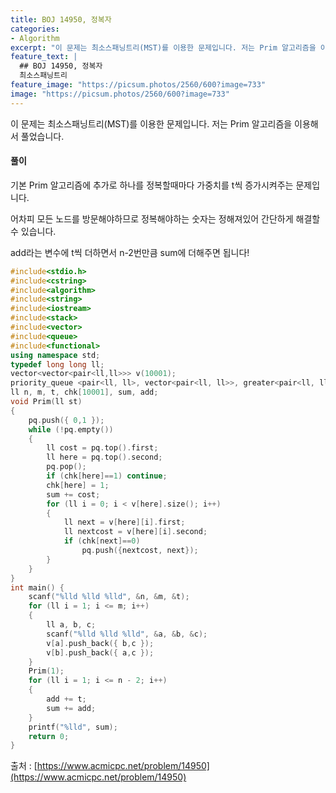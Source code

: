 ```yaml
---
title: BOJ 14950, 정복자
categories:
- Algorithm
excerpt: "이 문제는 최소스패닝트리(MST)를 이용한 문제입니다. 저는 Prim 알고리즘을 이용해서 풀었습니다."
feature_text: |
  ## BOJ 14950, 정복자
  최소스패닝트리
feature_image: "https://picsum.photos/2560/600?image=733"
image: "https://picsum.photos/2560/600?image=733"
---
```


이 문제는 최소스패닝트리(MST)를 이용한 문제입니다. 저는 Prim 알고리즘을 이용해서 풀었습니다.

<h4>풀이</h4> 
기본 Prim 알고리즘에 추가로 하나를 정복할때마다 가중치를 t씩 증가시켜주는 문제입니다. 

어차피 모든 노드를 방문해야하므로 정복해야하는 숫자는 정해져있어 간단하게 해결할 수 있습니다.

add라는 변수에 t씩 더하면서 n-2번만큼 sum에 더해주면 됩니다!


```c++
#include<stdio.h>
#include<cstring>
#include<algorithm>
#include<string>
#include<iostream>
#include<stack>
#include<vector>
#include<queue>
#include<functional>
using namespace std;
typedef long long ll;
vector<vector<pair<ll,ll>>> v(10001);
priority_queue <pair<ll, ll>, vector<pair<ll, ll>>, greater<pair<ll, ll>>> pq;
ll n, m, t, chk[10001], sum, add;
void Prim(ll st)
{
	pq.push({ 0,1 });
	while (!pq.empty())
	{
		ll cost = pq.top().first;
		ll here = pq.top().second;
		pq.pop();
		if (chk[here]==1) continue;
		chk[here] = 1;
		sum += cost;
		for (ll i = 0; i < v[here].size(); i++)
		{
			ll next = v[here][i].first;
			ll nextcost = v[here][i].second;
			if (chk[next]==0)
				pq.push({nextcost, next});
		}
	}
}
int main() {
	scanf("%lld %lld %lld", &n, &m, &t);
	for (ll i = 1; i <= m; i++)
	{
		ll a, b, c;
		scanf("%lld %lld %lld", &a, &b, &c);
		v[a].push_back({ b,c });
		v[b].push_back({ a,c });
	}
	Prim(1);
	for (ll i = 1; i <= n - 2; i++)
	{
		add += t;
		sum += add;
	}
	printf("%lld", sum);
	return 0;
}
```

출처 : [https://www.acmicpc.net/problem/14950](https://www.acmicpc.net/problem/14950)